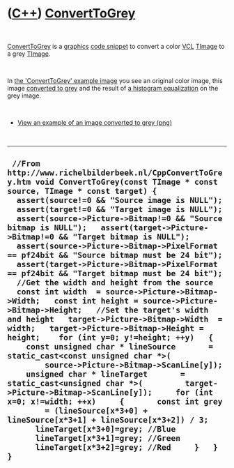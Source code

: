 
 

 

 

 

 

([C++](Cpp.md)) [ConvertToGrey](CppConvertToGrey.md)
======================================================

 

[ConvertToGrey](CppConvertToGrey.md) is a [graphics](CppGraphics.md)
[code snippet](CppCodeSnippets.md) to convert a color [VCL](CppVcl.md)
[TImage](CppTImage.md) to a grey [TImage](CppTImage.md).

 

In [the 'ConvertToGrey' example image](CppConvertToGrey.png) you see an
original color image, this image [converted to
grey](CppConvertToGrey.md) and the result of [a histogram
equalization](CppDoHistogramEqualization.md) on the grey image.

 

-   [View an example of an image converted to
    grey (png)](CppConvertToGrey.png)

 

  -------------------------------------------------------------------------------------------------------------------------------------------------------------------------------------------------------------------------------------------------------------------------------------------------------------------------------------------------------------------------------------------------------------------------------------------------------------------------------------------------------------------------------------------------------------------------------------------------------------------------------------------------------------------------------------------------------------------------------------------------------------------------------------------------------------------------------------------------------------------------------------------------------------------------------------------------------------------------------------------------------------------------------------------------------------------------------------------------------------------------------------------------------------------------------------------------------------------------------------------------------------------------------------------------------------------------------------------------------------------------------------------------------------------
  ` //From http://www.richelbilderbeek.nl/CppConvertToGrey.htm void ConvertToGrey(const TImage * const source, TImage * const target) {   assert(source!=0 && "Source image is NULL");   assert(target!=0 && "Target image is NULL");   assert(source->Picture->Bitmap!=0 && "Source bitmap is NULL");   assert(target->Picture->Bitmap!=0 && "Target bitmap is NULL");   assert(source->Picture->Bitmap->PixelFormat == pf24bit && "Source bitmap must be 24 bit");   assert(target->Picture->Bitmap->PixelFormat == pf24bit && "Target bitmap must be 24 bit");   //Get the width and height from the source   const int width  = source->Picture->Bitmap->Width;   const int height = source->Picture->Bitmap->Height;   //Set the target's width and height   target->Picture->Bitmap->Width  = width;   target->Picture->Bitmap->Height = height;    for (int y=0; y!=height; ++y)   {     const unsigned char * lineSource       = static_cast<const unsigned char *>(         source->Picture->Bitmap->ScanLine[y]);     unsigned char * lineTarget       = static_cast<unsigned char *>(         target->Picture->Bitmap->ScanLine[y]);     for (int x=0; x!=width; ++x)     {       const int grey         = (lineSource[x*3+0] + lineSource[x*3+1] + lineSource[x*3+2]) / 3;        lineTarget[x*3+0]=grey; //Blue       lineTarget[x*3+1]=grey; //Green       lineTarget[x*3+2]=grey; //Red     }   } }`
  -------------------------------------------------------------------------------------------------------------------------------------------------------------------------------------------------------------------------------------------------------------------------------------------------------------------------------------------------------------------------------------------------------------------------------------------------------------------------------------------------------------------------------------------------------------------------------------------------------------------------------------------------------------------------------------------------------------------------------------------------------------------------------------------------------------------------------------------------------------------------------------------------------------------------------------------------------------------------------------------------------------------------------------------------------------------------------------------------------------------------------------------------------------------------------------------------------------------------------------------------------------------------------------------------------------------------------------------------------------------------------------------------------------------

 

 

 

 

 

 

